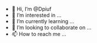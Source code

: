 - 👋 Hi, I’m @Dpiuf
- 👀 I’m interested in ...
- 🌱 I’m currently learning ...
- 💞️ I’m looking to collaborate on ...
- 📫 How to reach me ...

<!---
Dpiuf/Dpiuf is a ✨ special ✨ repository because its `README.md` (this file) appears on your GitHub profile.
You can click the Preview link to take a look at your changes.
--->
